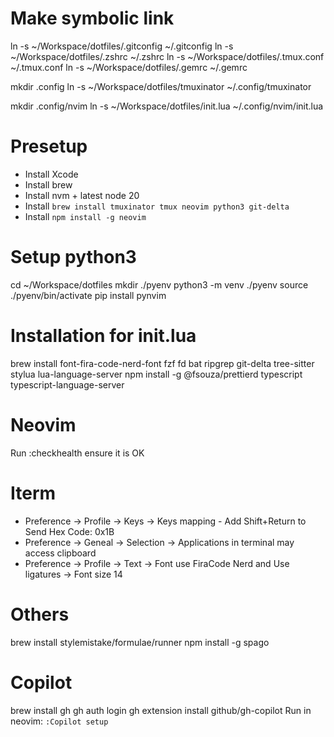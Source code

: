 # Make symbolic link
ln -s  ~/Workspace/dotfiles/.gitconfig ~/.gitconfig
ln -s  ~/Workspace/dotfiles/.zshrc ~/.zshrc
ln -s  ~/Workspace/dotfiles/.tmux.conf ~/.tmux.conf
ln -s  ~/Workspace/dotfiles/.gemrc ~/.gemrc

mkdir .config
ln -s  ~/Workspace/dotfiles/tmuxinator ~/.config/tmuxinator

mkdir .config/nvim
ln -s  ~/Workspace/dotfiles/init.lua ~/.config/nvim/init.lua

# Presetup
- Install Xcode
- Install brew
- Install nvm + latest node 20
- Install `brew install tmuxinator tmux neovim python3 git-delta`
- Install `npm install -g neovim`

# Setup python3
cd ~/Workspace/dotfiles
mkdir ./pyenv
python3 -m venv ./pyenv
source ./pyenv/bin/activate
pip install pynvim

# Installation for init.lua
brew install font-fira-code-nerd-font fzf fd bat ripgrep git-delta tree-sitter stylua lua-language-server
npm install -g @fsouza/prettierd typescript typescript-language-server

# Neovim
Run :checkhealth ensure it is OK

# Iterm
- Preference -> Profile -> Keys -> Keys mapping - Add Shift+Return to Send Hex Code: 0x1B
- Preference -> Geneal -> Selection -> Applications in terminal may access clipboard
- Preference -> Profile -> Text -> Font use FiraCode Nerd and Use ligatures -> Font size 14

# Others
brew install stylemistake/formulae/runner
npm install -g spago

# Copilot
brew install gh
gh auth login
gh extension install github/gh-copilot
Run in neovim: `:Copilot setup`
